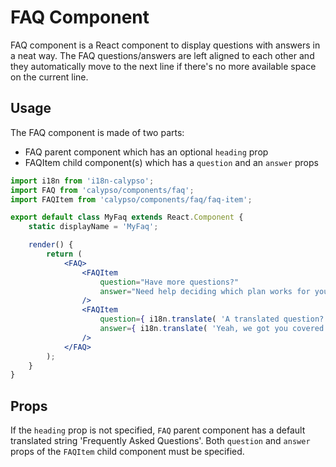 # FAQ Component

FAQ component is a React component to display questions with answers in a neat way. The FAQ questions/answers are left
aligned to each other and they automatically move to the next line if there's no more available space on the current line.

## Usage

The FAQ component is made of two parts:

- FAQ parent component which has an optional `heading` prop
- FAQItem child component(s) which has a `question` and an `answer` props

```jsx
import i18n from 'i18n-calypso';
import FAQ from 'calypso/components/faq';
import FAQItem from 'calypso/components/faq/faq-item';

export default class MyFaq extends React.Component {
	static displayName = 'MyFaq';

	render() {
		return (
			<FAQ>
				<FAQItem
					question="Have more questions?"
					answer="Need help deciding which plan works for you? Our happiness engineers are available for any questions you may have."
				/>
				<FAQItem
					question={ i18n.translate( 'A translated question?' ) }
					answer={ i18n.translate( 'Yeah, we got you covered!' ) }
				/>
			</FAQ>
		);
	}
}
```

## Props

If the `heading` prop is not specified, `FAQ` parent component has a default translated string 'Frequently Asked Questions'.
Both `question` and `answer` props of the `FAQItem` child component must be specified.
